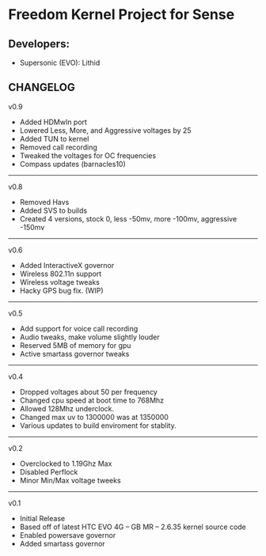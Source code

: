 Freedom Kernel Project for Sense
==============

Developers:
------------
* Supersonic (EVO): Lithid

CHANGELOG
------------
v0.9

* Added HDMwIn port
* Lowered Less, More, and Aggressive voltages by 25
* Added TUN to kernel
* Removed call recording
* Tweaked the voltages for OC frequencies
* Compass updates (barnacles10)

------------
v0.8

* Removed Havs
* Added SVS to builds
* Created 4 versions, stock 0, less -50mv, more -100mv, aggressive -150mv

------------
v0.6

* Added InteractiveX governor
* Wireless 802.11n support
* Wireless voltage tweaks
* Hacky GPS bug fix. (WIP)

------------
v0.5

* Add support for voice call recording
* Audio tweaks, make volume slightly louder
* Reserved 5MB of memory for gpu
* Active smartass governor tweaks

------------
v0.4

* Dropped voltages about 50 per frequency
* Changed cpu speed at boot time to 768Mhz
* Allowed 128Mhz underclock.
* Changed max uv to 1300000 was at 1350000
* Various updates to build enviroment for stablity.

------------
v0.2

* Overclocked to 1.19Ghz Max
* Disabled Perflock
* Minor Min/Max voltage tweeks

------------
v0.1

* Initial Release
* Based off of latest HTC EVO 4G – GB MR – 2.6.35 kernel source code
* Enabled powersave governor
* Added smartass governor
